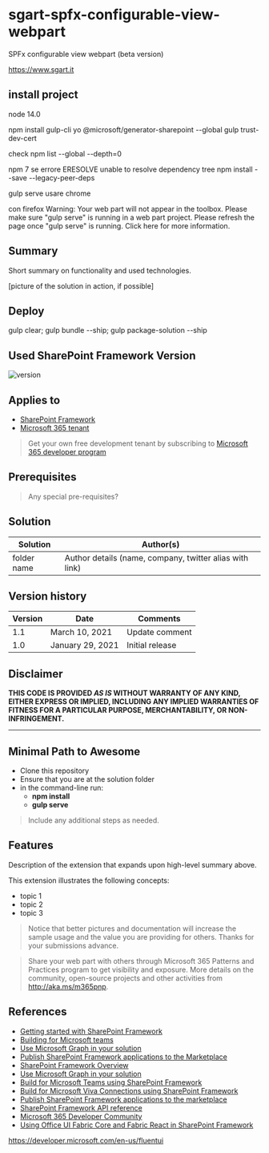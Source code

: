 # sgart-spfx-configurable-view-webpart

SPFx configurable view webpart (beta version)

https://www.sgart.it

## install project

node 14.0

npm install gulp-cli yo @microsoft/generator-sharepoint --global
gulp trust-dev-cert

check 
npm list --global --depth=0️

npm 7 se errore 
 ERESOLVE unable to resolve dependency tree 
npm install --save --legacy-peer-deps

gulp serve
usare chrome

con firefox Warning:
Your web part will not appear in the toolbox. Please make sure "gulp serve" is running in a web part project. Please refresh the page once "gulp serve" is running.
Click here for more information.


## Summary

Short summary on functionality and used technologies.

[picture of the solution in action, if possible]


## Deploy
gulp clear; gulp bundle --ship; gulp package-solution --ship




## Used SharePoint Framework Version

![version](https://img.shields.io/badge/version-1.13-green.svg)

## Applies to

- [SharePoint Framework](https://aka.ms/spfx)
- [Microsoft 365 tenant](https://docs.microsoft.com/en-us/sharepoint/dev/spfx/set-up-your-developer-tenant)

> Get your own free development tenant by subscribing to [Microsoft 365 developer program](http://aka.ms/o365devprogram)

## Prerequisites

> Any special pre-requisites?

## Solution

Solution|Author(s)
--------|---------
folder name | Author details (name, company, twitter alias with link)

## Version history

Version|Date|Comments
-------|----|--------
1.1|March 10, 2021|Update comment
1.0|January 29, 2021|Initial release

## Disclaimer

**THIS CODE IS PROVIDED *AS IS* WITHOUT WARRANTY OF ANY KIND, EITHER EXPRESS OR IMPLIED, INCLUDING ANY IMPLIED WARRANTIES OF FITNESS FOR A PARTICULAR PURPOSE, MERCHANTABILITY, OR NON-INFRINGEMENT.**

---

## Minimal Path to Awesome

- Clone this repository
- Ensure that you are at the solution folder
- in the command-line run:
  - **npm install**
  - **gulp serve**

> Include any additional steps as needed.

## Features

Description of the extension that expands upon high-level summary above.

This extension illustrates the following concepts:

- topic 1
- topic 2
- topic 3

> Notice that better pictures and documentation will increase the sample usage and the value you are providing for others. Thanks for your submissions advance.

> Share your web part with others through Microsoft 365 Patterns and Practices program to get visibility and exposure. More details on the community, open-source projects and other activities from http://aka.ms/m365pnp.

## References

- [Getting started with SharePoint Framework](https://docs.microsoft.com/en-us/sharepoint/dev/spfx/set-up-your-developer-tenant)
- [Building for Microsoft teams](https://docs.microsoft.com/en-us/sharepoint/dev/spfx/build-for-teams-overview)
- [Use Microsoft Graph in your solution](https://docs.microsoft.com/en-us/sharepoint/dev/spfx/web-parts/get-started/using-microsoft-graph-apis)
- [Publish SharePoint Framework applications to the Marketplace](https://docs.microsoft.com/en-us/sharepoint/dev/spfx/publish-to-marketplace-overview)
- [SharePoint Framework Overview](https://aka.ms/spfx)
- [Use Microsoft Graph in your solution](https://aka.ms/spfx-yeoman-graph )
- [Build for Microsoft Teams using SharePoint Framework](https://aka.ms/spfx-yeoman-teams) 
- [Build for Microsoft Viva Connections using SharePoint Framework](https://aka.ms/spfx-yeoman-viva)
- [Publish SharePoint Framework applications to the marketplace](https://aka.ms/spfx-yeoman-store)
- [SharePoint Framework API reference](https://aka.ms/spfx-yeoman-api)
- [Microsoft 365 Developer Community](https://aka.ms/m365pnp)
- [Using Office UI Fabric Core and Fabric React in SharePoint Framework](https://docs.microsoft.com/en-us/sharepoint/dev/spfx/office-ui-fabric-integration)

https://developer.microsoft.com/en-us/fluentui